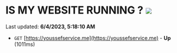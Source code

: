 # IS MY WEBSITE RUNNING ? [![](https://img.shields.io/static/v1?label=Sponsor&message=%E2%9D%A4&logo=GitHub&color=%23fe8e86)](https://github.com/sponsors/<username>)

Last updated: **6/4/2023, 5:18:10 AM**

- `GET` [https://youssefservice.me](https://youssefservice.me) - **Up** (1011ms)

